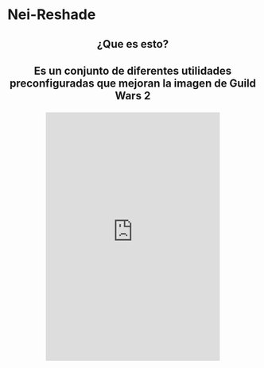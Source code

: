 # Nei-Reshade
<center><h2>¿Que es esto?<h2>
<p>Es un conjunto de diferentes utilidades preconfiguradas que mejoran la imagen de Guild Wars 2</p>
<iframe src="https://discordapp.com/widget?id=178526995909574656&theme=dark" width="350" height="500" allowtransparency="true" frameborder="0"></iframe>
</center>
